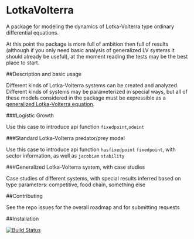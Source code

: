 # LotkaVolterra

A package for modeling the dynamics of Lotka-Volterra type ordinary differential equations.

At this point the package is more full of ambition then full of results (although if you only need basic analysis of generalized LV systems it should already be useful), at the moment reading the tests may be the best place to start. 

##Description and basic usage

Different kinds of Lotka-Volterra systems can be created and analyzed. Different kinds of systems may be parameterized in special ways, but all of these models considered in the package must be expressible as a [generalized Lotka-Volterra equation](https://en.wikipedia.org/wiki/Generalized_Lotka%E2%80%93Volterra_equation).

###Logistic Growth

Use this case to introduce api function ``fixedpoint``,``odeint``

###Standard Lotka-Volterra predator/prey model

Use this case to introduce api function ``hasfixedpoint`` ``fixedpoint``, with sector information,
as well as ``jacobian`` ``stability``

###Generalized Lotka-Volterra system, with case studies

Case studies of different systems, with special results inferred based on type parameters:
competitive, food chain, something else

##Contributing

See the repo issues for the overall roadmap and for submitting requests

##Installation


[![Build Status](https://travis-ci.org/gajomi/LotkaVolterra.jl.svg?branch=master)](https://travis-ci.org/gajomi/LotkaVolterra.jl)
